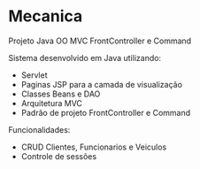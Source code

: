 # Mecanica
Projeto Java OO MVC FrontController e Command

Sistema desenvolvido em Java utilizando:
- Servlet
- Paginas JSP para a camada de visualização
- Classes Beans e DAO
- Arquitetura MVC
- Padrão de projeto FrontController e Command

Funcionalidades:
- CRUD Clientes, Funcionarios e Veiculos
- Controle de sessões
